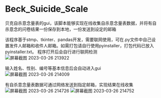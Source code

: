 # Beck_Suicide_Scale
贝克自杀意念量表的gui，该脚本能够实现在线收集自杀意念量表数据，并将有自杀意念的问卷结果一份保存到本地，一份发送到设定的邮箱

该程序基于stmp、tkinter、pandas开发，需要联网使用，可在.py文件中自己设置发件人邮箱和收件人邮箱。如需打包请自行使用pyinstaller，打包代码已放入pyinstaller.txt。
程序打开后会自行进行联网检测
![屏幕截图 2023-03-26 213922](https://user-images.githubusercontent.com/67633648/227779706-af3e2ba1-4fe4-45ec-8850-6dd047374239.png)

输入姓名、性别、编号等基本信息后会自动进入gui
![屏幕截图 2023-03-26 214009](https://user-images.githubusercontent.com/67633648/227779750-095555c9-55bd-43a1-bc08-381895e86ebb.png)

有自杀意念量表数据可通过网络发送到指定邮箱，实现结果在线收集
![屏幕截图 2023-03-26 214726](https://user-images.githubusercontent.com/67633648/227780172-cbf499ca-d5fe-4d9a-a353-0076d4306068.png)
![屏幕截图 2023-03-26 214752](https://user-images.githubusercontent.com/67633648/227780189-56450665-05cd-4ca0-b1e9-11ad01ce3414.png)

